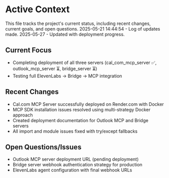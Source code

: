 # Active Context

This file tracks the project's current status, including recent changes, current goals, and open questions.
2025-05-21 14:44:54 - Log of updates made.
2025-05-27 - Updated with deployment progress.

## Current Focus

* Completing deployment of all three servers (cal_com_mcp_server ✅, outlook_mcp_server ⏳, bridge_server ⏳)
* Testing full ElevenLabs → Bridge → MCP integration

## Recent Changes

* Cal.com MCP Server successfully deployed on Render.com with Docker
* MCP SDK installation issues resolved using multi-strategy Docker approach
* Created deployment documentation for Outlook MCP and Bridge servers
* All import and module issues fixed with try/except fallbacks

## Open Questions/Issues

* Outlook MCP server deployment URL (pending deployment)
* Bridge server webhook authentication strategy for production
* ElevenLabs agent configuration with final webhook URLs